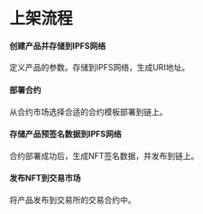 # 上架流程

#### 创建产品并存储到IPFS网络

定义产品的参数。存储到IPFS网络，生成URI地址。

#### 部署合约

从合约市场选择合适的合约模板部署到链上。

#### 存储产品预签名数据到IPFS网络

合约部署成功后，生成NFT签名数据，并发布到链上。

#### 发布NFT到交易市场

将产品发布到交易所的交易合约中。

